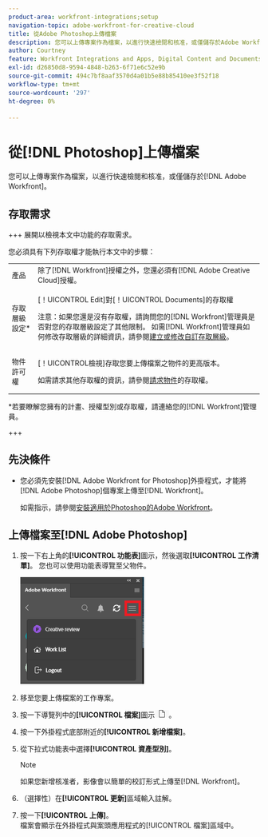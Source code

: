```yaml
---
product-area: workfront-integrations;setup
navigation-topic: adobe-workfront-for-creative-cloud
title: 從Adobe Photoshop上傳檔案
description: 您可以上傳專案作為檔案，以進行快速檢閱和核准，或僅儲存於Adobe Workfront。
author: Courtney
feature: Workfront Integrations and Apps, Digital Content and Documents
exl-id: d26850d8-9594-4848-b263-6f71e6c52e9b
source-git-commit: 494c7bf8aaf3570d4a01b5e88b85410ee3f52f18
workflow-type: tm+mt
source-wordcount: '297'
ht-degree: 0%

---
```


# 從[!DNL Photoshop]上傳檔案

您可以上傳專案作為檔案，以進行快速檢閱和核准，或僅儲存於[!DNL Adobe Workfront]。

## 存取需求

+++ 展開以檢視本文中功能的存取需求。

您必須具有下列存取權才能執行本文中的步驟：

<table style="table-layout:auto"> 
 <col> 
 <col> 
 <tbody> 
  <!-- <tr> 
   <td role="rowheader">[!DNL Adobe Workfront] plan*</td> 
   <td> <p>[!UICONTROL Pro] or higher</p> </td> 
  </tr> 
  <tr data-mc-conditions=""> 
   <td role="rowheader">[!DNL Adobe Workfront] license*</td> 
   <td> <p>[!UICONTROL Work] or [!UICONTROL Plan]</p> </td> 
  </tr> -->
  <tr> 
   <td role="rowheader">產品</td> 
   <td>除了[!DNL Workfront]授權之外，您還必須有[!DNL Adobe Creative Cloud]授權。</td> 
  </tr> 
  <tr> 
   <td role="rowheader">存取層級設定*</td> 
   <td> <p>[！UICONTROL Edit]對[！UICONTROL Documents]的存取權</p> <p>注意：如果您還是沒有存取權，請詢問您的[!DNL Workfront]管理員是否對您的存取層級設定了其他限制。 如需[!DNL Workfront]管理員如何修改存取層級的詳細資訊，請參閱<a href="../../administration-and-setup/add-users/configure-and-grant-access/create-modify-access-levels.md" class="MCXref xref">建立或修改自訂存取層級</a>。</p> </td> 
  </tr> 
  <tr> 
   <td role="rowheader">物件許可權</td> 
   <td> <p>[！UICONTROL檢視]存取您要上傳檔案之物件的更高版本。</p> <p>如需請求其他存取權的資訊，請參閱<a href="../../workfront-basics/grant-and-request-access-to-objects/request-access.md" class="MCXref xref">請求物件</a>的存取權。</p> </td> 
  </tr> 
 </tbody> 
</table>

&#42;若要瞭解您擁有的計畫、授權型別或存取權，請連絡您的[!DNL Workfront]管理員。

+++

## 先決條件

* 您必須先安裝[!DNL Adobe Workfront for Photoshop]外掛程式，才能將[!DNL Adobe Photoshop]個專案上傳至[!DNL Workfront]。

  如需指示，請參閱[安裝適用於Photoshop的Adobe Workfront](../../workfront-integrations-and-apps/adobe-workfront-for-creative-cloud/wf-cc-install-ps.md)。

## 上傳檔案至[!DNL Adobe Photoshop]

1. 按一下右上角的&#x200B;**[!UICONTROL 功能表]**&#x200B;圖示，然後選取&#x200B;**[!UICONTROL 工作清單]**。 您也可以使用功能表導覽至父物件。

   ![返回工作清單](assets/go-back-to-work-list-350x314.png)

1. 移至您要上傳檔案的工作專案。
1. 按一下導覽列中的&#x200B;**[!UICONTROL 檔案]**&#x200B;圖示![檔案圖示](assets/documents.png)。

1. 按一下外掛程式底部附近的&#x200B;**[!UICONTROL 新增檔案]**。
1. 從下拉式功能表中選擇&#x200B;**[!UICONTROL 資產型別]**。

   >[!NOTE]
   >
   >如果您新增核准者，影像會以簡單的校訂形式上傳至[!DNL Workfront]。

1. （選擇性）在&#x200B;**[!UICONTROL 更新]**&#x200B;區域輸入註解。
1. 按一下&#x200B;**[!UICONTROL 上傳]**。\
   檔案會顯示在外掛程式與案頭應用程式的[!UICONTROL 檔案]區域中。
